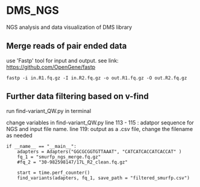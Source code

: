 # DMS_NGS
NGS analysis and data visualization of DMS library

## Merge reads of pair ended data 
use 'Fastp' tool for input and output.
see link: https://github.com/OpenGene/fastp

    fastp -i in.R1.fq.gz -I in.R2.fq.gz -o out.R1.fq.gz -O out.R2.fq.gz

## Further data filtering based on v-find
run find-variant_QW.py in terminal

change variables in find-variant_QW.py 
line 113 - 115 :  adatpor sequence for NGS and input file name. 
line 119: output as a .csv file, change the filename as needed


    if __name__ == "__main__":
        adapters = Adapters("GGCGCGGTGTTAAAT", "CATCATCACCATCACCAT" )
        fq_1 = "smurfp_ngs_merge.fq.gz"
        #fq_2 = "30-982598147/17L_R2_clean.fq.gz"
        
        start = time.perf_counter()
        find_variants(adapters, fq_1, save_path = "filtered_smurfp.csv")
